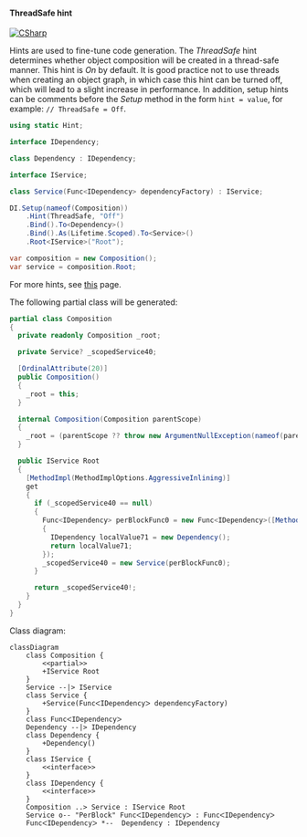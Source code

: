 #### ThreadSafe hint

[![CSharp](https://img.shields.io/badge/C%23-code-blue.svg)](../tests/Pure.DI.UsageTests/Hints/ThreadSafeHintScenario.cs)

Hints are used to fine-tune code generation. The _ThreadSafe_ hint determines whether object composition will be created in a thread-safe manner. This hint is _On_ by default. It is good practice not to use threads when creating an object graph, in which case this hint can be turned off, which will lead to a slight increase in performance.
In addition, setup hints can be comments before the _Setup_ method in the form ```hint = value```, for example: `// ThreadSafe = Off`.


```c#
using static Hint;

interface IDependency;

class Dependency : IDependency;

interface IService;

class Service(Func<IDependency> dependencyFactory) : IService;

DI.Setup(nameof(Composition))
    .Hint(ThreadSafe, "Off")
    .Bind().To<Dependency>()
    .Bind().As(Lifetime.Scoped).To<Service>()
    .Root<IService>("Root");

var composition = new Composition();
var service = composition.Root;
```

For more hints, see [this](README.md#setup-hints) page.

The following partial class will be generated:

```c#
partial class Composition
{
  private readonly Composition _root;

  private Service? _scopedService40;

  [OrdinalAttribute(20)]
  public Composition()
  {
    _root = this;
  }

  internal Composition(Composition parentScope)
  {
    _root = (parentScope ?? throw new ArgumentNullException(nameof(parentScope)))._root;
  }

  public IService Root
  {
    [MethodImpl(MethodImplOptions.AggressiveInlining)]
    get
    {
      if (_scopedService40 == null)
      {
        Func<IDependency> perBlockFunc0 = new Func<IDependency>([MethodImpl(MethodImplOptions.AggressiveInlining)] () =>
        {
          IDependency localValue71 = new Dependency();
          return localValue71;
        });
        _scopedService40 = new Service(perBlockFunc0);
      }

      return _scopedService40!;
    }
  }
}
```

Class diagram:

```mermaid
classDiagram
	class Composition {
		<<partial>>
		+IService Root
	}
	Service --|> IService
	class Service {
		+Service(FuncᐸIDependencyᐳ dependencyFactory)
	}
	class FuncᐸIDependencyᐳ
	Dependency --|> IDependency
	class Dependency {
		+Dependency()
	}
	class IService {
		<<interface>>
	}
	class IDependency {
		<<interface>>
	}
	Composition ..> Service : IService Root
	Service o-- "PerBlock" FuncᐸIDependencyᐳ : FuncᐸIDependencyᐳ
	FuncᐸIDependencyᐳ *--  Dependency : IDependency
```

